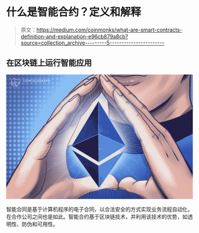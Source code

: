 # 什么是智能合约？定义和解释

> 原文：<https://medium.com/coinmonks/what-are-smart-contracts-definition-and-explanation-e96cb879a8cb?source=collection_archive---------5----------------------->

## 在区块链上运行智能应用

![](img/7d3ca6f604023b943291d846ad7d5608.png)

智能合同是基于计算机程序的电子合同，以合法安全的方式实现业务流程自动化，在合作公司之间也是如此。智能合约基于区块链技术，并利用该技术的优势，如透明性、防伪和可用性。